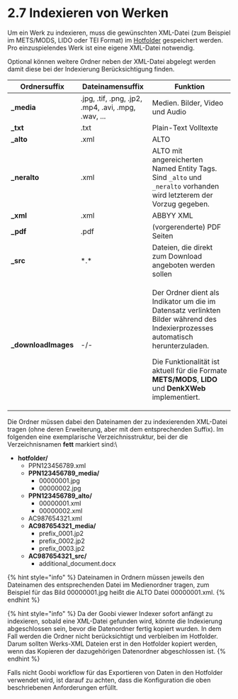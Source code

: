 # 2.7 Indexieren von Werken

Um ein Werk zu indexieren, muss die gewünschten XML-Datei (zum Beispiel im METS/MODS, LIDO oder TEI Format) im [Hotfolder](2.md#3-2-1-parameter-hotfolder) gespeichert werden. Pro einzuspielendes Werk ist eine eigene XML-Datei notwendig.&#x20;

Optional können weitere Ordner neben der XML-Datei abgelegt werden damit diese bei der Indexierung Berücksichtigung finden.&#x20;

| Ordnersuffix         | Dateinamensuffix                                    | Funktion                                                                                                                                                                                                                                                                                    |
| -------------------- | --------------------------------------------------- | ------------------------------------------------------------------------------------------------------------------------------------------------------------------------------------------------------------------------------------------------------------------------------------------- |
| **\_media**          | .jpg, .tif, .png, .jp2, .mp4, .avi, .mpg, .wav, ... | Medien. Bilder, Video und Audio                                                                                                                                                                                                                                                             |
| **\_txt**            | .txt                                                | Plain-Text Volltexte                                                                                                                                                                                                                                                                        |
| **\_alto**           | .xml                                                | ALTO                                                                                                                                                                                                                                                                                        |
| **\_neralto**        | .xml                                                | ALTO mit angereicherten Named Entity Tags. Sind `_alto` und `_neralto` vorhanden wird letzterem der Vorzug gegeben.                                                                                                                                                                         |
| **\_xml**            | .xml                                                | ABBYY XML                                                                                                                                                                                                                                                                                   |
| **\_pdf**            | .pdf                                                | (vorgerenderte) PDF Seiten                                                                                                                                                                                                                                                                  |
| **\_src**            | \*.\*                                               | Dateien, die direkt zum Download angeboten werden sollen                                                                                                                                                                                                                                    |
| **\_downloadImages** | -/-                                                 | <p>Der Ordner dient als Indikator um die im Datensatz verlinkten Bilder während des Indexierprozesses automatisch herunterzuladen. </p><p>Die Funktionalität ist aktuell für die Formate <strong>METS/MODS</strong>, <strong>LIDO</strong> und <strong>DenkXWeb</strong> implementiert.</p> |

Die Ordner müssen dabei den Dateinamen der zu indexierenden XML-Datei tragen (ohne deren Erweiterung, aber mit dem entsprechenden Suffix). Im folgenden eine exemplarische Verzeichnisstruktur, bei der die Verzeichnisnamen **fett** markiert sind:\


* **hotfolder/**
  * PPN123456789.xml
  * **PPN123456789\_media/**
    * 00000001.jpg
    * 00000002.jpg
  * **PPN123456789\_alto/**
    * 00000001.xml
    * 00000002.xml
  * AC987654321.xml
  * **AC987654321\_media/**
    * prefix\_0001.jp2
    * prefix\_0002.jp2
    * prefix\_0003.jp2
  * **AC987654321\_src/**
    * additional\_document.docx

{% hint style="info" %}
Dateinamen in Ordnern müssen jeweils den Dateinamen des entsprechenden Datei im Medienordner tragen, zum Beispiel für das Bild 00000001.jpg heißt die ALTO Datei 00000001.xml.
{% endhint %}

{% hint style="info" %}
Da der Goobi viewer Indexer sofort anfängt zu indexieren, sobald eine XML-Datei gefunden wird, könnte die Indexierung abgeschlossen sein, bevor die Datenordner fertig kopiert wurden. In dem Fall werden die Ordner nicht berücksichtigt und verbleiben im Hotfolder. Darum sollten Werks-XML Dateien erst in den Hotfolder kopiert werden, wenn das Kopieren der dazugehörigen Datenordner abgeschlossen ist.
{% endhint %}

Falls nicht Goobi workflow für das Exportieren von Daten in den Hotfolder verwendet wird, ist darauf zu achten, dass die Konfiguration die oben beschriebenen Anforderungen erfüllt.
